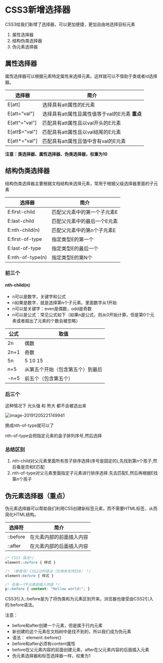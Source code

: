 # CSS3新增选择器

CSS3给我们新增了选择器，可以更加便捷，更加自由地选择目标元素

1. 属性选择器
2. 结构伪类选择器
3. 伪元素选择器

## 属性选择器

属性选择器可以根据元素特定属性来选择元素。这样就可以不借助于类或者id选择器。

| 选择器        | 简介                                           |
| ------------- | ---------------------------------------------- |
| E[att]        | 选择具有att属性的E元素                         |
| E[att="val"]  | 选择具有att属性且属性值等于val的E元素 **重点** |
| E[att^="val"] | 匹配具有att属性且以val开头的E元素              |
| E[att$="val"] | 匹配具有att属性且以val结尾的E元素              |
| E[att*="val"] | 匹配具有att属性且值中含有val的E元素            |

**注意：类选择器、属性选择器、伪类选择器，权重为10**

## 结构伪类选择器

结构伪类选择器主要根据文档结构来选择元素，常用于根据父级选择器里面的子元素

| 选择器           | 简介                        |
| ---------------- | --------------------------- |
| E:first-child    | 匹配父元素中的第一个子元素E |
| E:last-child     | 匹配父元素中的最后一个E元素 |
| E:nth-child(n)   | 匹配父元素中的第n个子元素E  |
| E:first-of-type  | 指定类型E的第一个           |
| E:last-of-type   | 指定类型E的最后一个         |
| E:nth-of-type(n) | 指定类型E的第N个            |

### 前三个

#### nth-child(n)

- n可以是数字，关键字和公式
- n如果是数字，就是选择第n个子元素。里面数字从1开始
- n可以是关键字：even是偶数，odd是奇数
- n可以是公式：常见公式如下（如果n是公式，则从0开始计算，但是第0个元素或者超出了元素的个数会被忽略）

| 公式 | 取值      |
| ----------- | ---------------------- |
| 2n   | 偶数                             |
| 2n+1 | 奇数                             |
| 5n   | 5  10   15                       |
| n+5  | 从第五个开始（包含第五个）到最后 |
| -n+5 | 前五个（包含第五个）             |

### 后三个

这种情况下 光头强 和 熊大 都不会被选出来

![image-20191205221749941](F:\githubDesktop\CSSLearning\14.CSS3新增选择器.assets\image-20191205221749941.png)

换成nth-of-type就可以了

nth-of-type会把指定元素的盒子排列序号,然后选择

### 总结区别

1. nth-child对父元素里面所有孩子排序选择(序号是固定的),先找到第n个孩子,然后看是否和E匹配
2. nth-of-type对父元素里面指定子元素进行排序选择.先去匹配E,然后再根据E找第n个孩子

## 伪元素选择器（重点）

伪元素选择器可以帮助我们利用CSS创建新标签元素，而不需要HTML标签，从而简化HTML结构。

| 选择符   | 简介                     |
| -------- | ------------------------ |
| ::before | 在元素内部的前面插入内容 |
| ::after  | 在元素内部的后面插入内容 |

```css
/* CSS3 语法*/
element::before { 样式 }

/* （单冒号）CSS2过时语法（仅用来支持IE8） */
element:before { 样式 }

/* 在每一个P元素前插入内容 */
p::before { content: "Hellow world!"; }
```

CSS3引入::before是为了将伪类和为元素区别开来。浏览器也接受由CSS2引入的:before语法。

注意：

- before和after创建一个元素，但是属于行内元素
- 新创建的这个元素在文档树中是找不到的，所以我们成为伪元素
- 语法： element::before{}
- before和after必须有content属性
- before在父元素内容的前面创建元素，after在父元素内容的后面插入元素
- 伪元素选择器和标签选择器一样，权重为1

